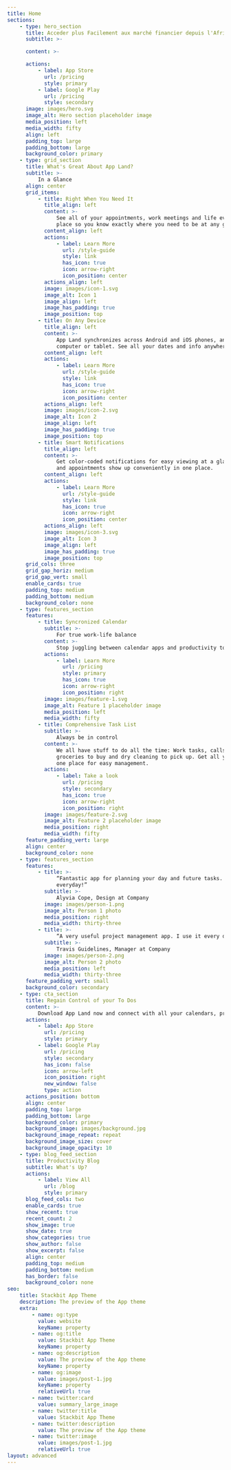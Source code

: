```yaml
---
title: Home
sections:
    - type: hero_section
      title: Acceder plus Facilement aux marché financier depuis l'Afrique
      subtitle: >-

      content: >-

      actions:
          - label: App Store
            url: /pricing
            style: primary
          - label: Google Play
            url: /pricing
            style: secondary
      image: images/hero.svg
      image_alt: Hero section placeholder image
      media_position: left
      media_width: fifty
      align: left
      padding_top: large
      padding_bottom: large
      background_color: primary
    - type: grid_section
      title: What's Great About App Land?
      subtitle: >-
          In a Glance
      align: center
      grid_items:
          - title: Right When You Need It
            title_align: left
            content: >-
                See all of your appointments, work meetings and life events in one
                place so you know exactly where you need to be at any given time.
            content_align: left
            actions:
                - label: Learn More
                  url: /style-guide
                  style: link
                  has_icon: true
                  icon: arrow-right
                  icon_position: center
            actions_align: left
            image: images/icon-1.svg
            image_alt: Icon 1
            image_align: left
            image_has_padding: true
            image_position: top
          - title: On Any Device
            title_align: left
            content: >-
                App Land synchronizes across Android and iOS phones, and on your
                computer or tablet. See all your dates and info anywhere you are.
            content_align: left
            actions:
                - label: Learn More
                  url: /style-guide
                  style: link
                  has_icon: true
                  icon: arrow-right
                  icon_position: center
            actions_align: left
            image: images/icon-2.svg
            image_alt: Icon 2
            image_align: left
            image_has_padding: true
            image_position: top
          - title: Smart Notifications
            title_align: left
            content: >-
                Get color-coded notifications for easy viewing at a glance. Your tasks
                and appointments show up conveniently in one place.
            content_align: left
            actions:
                - label: Learn More
                  url: /style-guide
                  style: link
                  has_icon: true
                  icon: arrow-right
                  icon_position: center
            actions_align: left
            image: images/icon-3.svg
            image_alt: Icon 3
            image_align: left
            image_has_padding: true
            image_position: top
      grid_cols: three
      grid_gap_horiz: medium
      grid_gap_vert: small
      enable_cards: true
      padding_top: medium
      padding_bottom: medium
      background_color: none
    - type: features_section
      features:
          - title: Syncronized Calendar
            subtitle: >-
                For true work-life balance
            content: >-
                Stop juggling between calendar apps and productivity tools — from now on all your appointments and meetings appear in one place.
            actions:
                - label: Learn More
                  url: /pricing
                  style: primary
                  has_icon: true
                  icon: arrow-right
                  icon_position: right
            image: images/feature-1.svg
            image_alt: Feature 1 placeholder image
            media_position: left
            media_width: fifty
          - title: Comprehensive Task List
            subtitle: >-
                Always be in control
            content: >-
                We all have stuff to do all the time: Work tasks, calls to make,
                groceries to buy and dry cleaning to pick up. Get all your tasks in
                one place for easy management.
            actions:
                - label: Take a look
                  url: /pricing
                  style: secondary
                  has_icon: true
                  icon: arrow-right
                  icon_position: right
            image: images/feature-2.svg
            image_alt: Feature 2 placeholder image
            media_position: right
            media_width: fifty
      feature_padding_vert: large
      align: center
      background_color: none
    - type: features_section
      features:
          - title: >-
                “Fantastic app for planning your day and future tasks. Works perfectly
                everyday!”
            subtitle: >-
                Alyvia Cope, Design at Company
            image: images/person-1.png
            image_alt: Person 1 photo
            media_position: right
            media_width: thirty-three
          - title: >-
                “A very useful project management app. I use it every day.”
            subtitle: >-
                Travis Guidelines, Manager at Company
            image: images/person-2.png
            image_alt: Person 2 photo
            media_position: left
            media_width: thirty-three
      feature_padding_vert: small
      background_color: secondary
    - type: cta_section
      title: Regain Control of your To Dos
      content: >-
          Download App Land now and connect with all your calendars, project management tools and task lists — it doesn't get easier than this!
      actions:
          - label: App Store
            url: /pricing
            style: primary
          - label: Google Play
            url: /pricing
            style: secondary
            has_icon: false
            icon: arrow-left
            icon_position: right
            new_window: false
            type: action
      actions_position: bottom
      align: center
      padding_top: large
      padding_bottom: large
      background_color: primary
      background_image: images/background.jpg
      background_image_repeat: repeat
      background_image_size: cover
      background_image_opacity: 10
    - type: blog_feed_section
      title: Productivity Blog
      subtitle: What's Up?
      actions:
          - label: View All
            url: /blog
            style: primary
      blog_feed_cols: two
      enable_cards: true
      show_recent: true
      recent_count: 2
      show_image: true
      show_date: true
      show_categories: true
      show_author: false
      show_excerpt: false
      align: center
      padding_top: medium
      padding_bottom: medium
      has_border: false
      background_color: none
seo:
    title: Stackbit App Theme
    description: The preview of the App theme
    extra:
        - name: og:type
          value: website
          keyName: property
        - name: og:title
          value: Stackbit App Theme
          keyName: property
        - name: og:description
          value: The preview of the App theme
          keyName: property
        - name: og:image
          value: images/post-1.jpg
          keyName: property
          relativeUrl: true
        - name: twitter:card
          value: summary_large_image
        - name: twitter:title
          value: Stackbit App Theme
        - name: twitter:description
          value: The preview of the App theme
        - name: twitter:image
          value: images/post-1.jpg
          relativeUrl: true
layout: advanced
---
```

